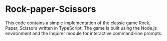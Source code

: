 # Rock-paper-Scissors
This code contains a simple implementation of the classic game Rock, Paper, Scissors written in TypeScript. The game is built using the Node.js environment and the Inquirer module for interactive command-line prompts.
